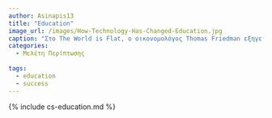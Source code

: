 ```yaml
---
author: Asinapis13
title: "Education"
image_url: /images/How-Technology-Has-Changed-Education.jpg
caption: "Στο The World is Flat, ο οικονομολόγος Thomas Friedman εξηγεί πώς η τεχνολογία μπορεί να ισοπεδώσει τους όρους ανταγωνισμού σε πολλούς κλάδους. Η Σύντομη Ιστορία του 21ου Αιώνα δημοσιεύτηκε ειρωνικά το 4ο έτος εκείνου του αιώνα. Η Σύντομη Ιστορία του 21ου αιώνα εκδόθηκε ειρωνικά το 4ο έτος εκείνου του αιώνα. Ο σχολιασμός ήταν πολύ περισσότερο «κοιτάζοντας μπροστά» παρά ιστορία, αλλά πλαισιώνει τις ιδέες στο πλαίσιο της ιστορικής προόδου που έχει έρθει μπροστά μας. Η διατριβή του ήταν απλή: η τεχνολογία θα λειτουργήσει ως «ισοπεδωτής» στον 21ο αιώνα. Η τεχνολογία επιτρέπει ίσους, ίσους ή «επίπεδους» όρους ανταγωνισμού για τις οικονομίες σε όλο τον κόσμο."
categories:
  - Μελέτη Περίπτωσης
  
tags:
  - education
  - success
---
```


{% include cs-education.md %}

